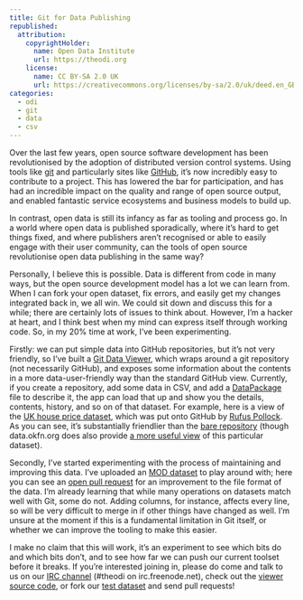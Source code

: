 ```yaml
---
title: Git for Data Publishing
republished:
  attribution:
    copyrightHolder:
      name: Open Data Institute
      url: https://theodi.org
    license:
      name: CC BY-SA 2.0 UK
      url: https://creativecommons.org/licenses/by-sa/2.0/uk/deed.en_GB
categories:
  - odi
  - git
  - data
  - csv
---
```

Over the last few years, open source software development has been revolutionised by the adoption of distributed version control systems. Using tools like [git](http://git-scm.com) and particularly sites like [GitHub](http://github.com), it’s now incredibly easy to contribute to a project. This has lowered the bar for participation, and has had an incredible impact on the quality and range of open source output, and enabled fantastic service ecosystems and business models to build up.

In contrast, open data is still its infancy as far as tooling and process go. In a world where open data is published sporadically, where it’s hard to get things fixed, and where publishers aren’t recognised or able to easily engage with their user community, can the tools of open source revolutionise open data publishing in the same way?

Personally, I believe this is possible. Data is different from code in many ways, but the open source development model has a lot we can learn from. When I can fork your open dataset, fix errors, and easily get my changes integrated back in, we all win. We could sit down and discuss this for a while; there are certainly lots of issues to think about. However, I’m a hacker at heart, and I think best when my mind can express itself through working code. So, in my 20% time at work, I’ve been experimenting.

Firstly: we can put simple data into GitHub repositories, but it’s not very friendly, so I’ve built a [Git Data Viewer](http://git-viewer.labs.theodi.org/), which wraps around a git repository (not necessarily GitHub), and exposes some information about the contents in a more data-user-friendly way than the standard GitHub view. Currently, if you create a repository, add some data in CSV, and add a [DataPackage](http://data.okfn.org/standards) file to describe it, the app can load that up and show you the details, contents, history, and so on of that dataset. For example, here is a view of the [UK house price dataset](http://git-viewer.labs.theodi.org/repositories/git%3A%2F%2Fgithub.com%2Fdatasets%2Fhouse-prices-uk.git), which was put onto GitHub by [Rufus Pollock](http://rufuspollock.org/). As you can see, it’s substantially friendlier than the [bare repository](https://github.com/datasets/house-prices-uk/) (though data.okfn.org does also provide [a more useful view](http://data.okfn.org/data/house-prices-uk) of this particular dataset).

Secondly, I’ve started experimenting with the process of maintaining and improving this data. I’ve uploaded an [MOD dataset](https://github.com/theodi/dataset-mod-disposals) to play around with; here you can see an [open pull request](https://github.com/theodi/dataset-mod-disposals/pull/1) for an improvement to the file format of the data. I’m already learning that while many operations on datasets match well with Git, some do not. Adding columns, for instance, affects every line, so will be very difficult to merge in if other things have changed as well. I’m unsure at the moment if this is a fundamental limitation in Git itself, or whether we can improve the tooling to make this easier.

I make no claim that this will work, it’s an experiment to see which bits do and which bits don’t, and to see how far we can push our current toolset before it breaks. If you’re interested joining in, please do come and talk to us on our [IRC channel](irc://irc.freenode.net/theodi) (#theodi on irc.freenode.net), check out the [viewer source code](https://github.com/theodi/git-data-viewer), or fork our [test dataset](https://github.com/theodi/dataset-mod-disposals) and send pull requests!
